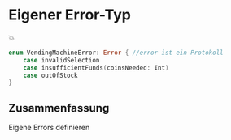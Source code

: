 # Eigener Error-Typ
💥

```swift
enum VendingMachineError: Error { //error ist ein Protokoll
    case invalidSelection
    case insufficientFunds(coinsNeeded: Int)
    case outOfStock
}
```

## Zusammenfassung
Eigene Errors definieren

